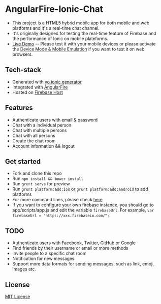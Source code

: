 # AngularFire-Ionic-Chat

* This project is a HTML5 hybrid mobile app for both mobile and web platforms and it's a real-time chat channel.
* It's originally designed for testing the real-time feature of Firebase and the performance of Ionic on mobile plateforms.
* [Live Demo](https://matsit.firebaseapp.com/) -- Please test it with your mobile devices or please activate the [Device Mode & Mobile Emulation](https://developer.chrome.com/devtools/docs/device-mode) if you want to test it on web browsers.

## Tech-stack

* Generated with [yo ionic generator](https://github.com/diegonetto/generator-ionic)
* Integrated with [AngularFire](https://www.firebase.com/docs/web/libraries/angular/)
* Hosted on [Firebase Host](https://www.firebase.com/docs/hosting/)

## Features

* Authenticate users with email & password
* Chat with a individual person
* Chat with multiple persons 
* Chat with all persons
* Create the chat room
* Account information && logout

## Get started

* Fork and clone this repo
* Run `npm install && bower install`
* Run `grunt serve` for preview
* Run `grunt platform:add:ios` or `grunt platform:add:android` to add platforms
* For more command lines, please check [here](https://github.com/diegonetto/generator-ionic)
* If you want to configure your own firebase instance, you should go to app/scripts/app.js and edit the variable `firebaseUrl`. For example, `var firebaseUrl = "https://xxx.firebaseio.com/";`.

## TODO 

* Authenticate users with Facebook, Twitter, GitHub or Google
* Find friends by their username or email or more methods
* Invite people to a specific chat room
* Notification for new messages
* Support more data formats for sending messages, such as link, emoji, images etc.

## License

[MIT License](https://opensource.org/licenses/MIT)
